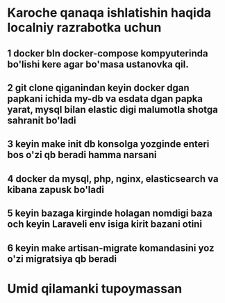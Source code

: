 # Karoche qanaqa ishlatishin haqida localniy razrabotka uchun

## 1 docker bln docker-compose kompyuterinda bo'lishi kere agar bo'masa ustanovka qil. 
## 2 git clone qiganindan keyin docker dgan papkani ichida my-db va esdata dgan papka yarat, mysql bilan elastic digi malumotla shotga sahranit bo'ladi
## 3 keyin make init db konsolga yozginde enteri bos o'zi qb beradi hamma narsani
## 4 docker da mysql, php, nginx, elasticsearch va kibana zapusk bo'ladi
## 5 keyin bazaga kirginde holagan nomdigi baza och keyin Laraveli env isiga kirit bazani otini
## 6 keyin make artisan-migrate komandasini yoz o'zi migratsiya qb beradi

# Umid qilamanki tupoymassan
